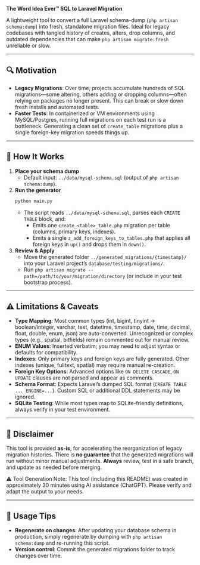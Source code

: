 **The Word Idea Ever™ SQL to Laravel Migration**

A lightweight tool to convert a full Laravel schema-dump (`php artisan schema:dump`) into fresh, standalone migration files. Ideal for legacy codebases with tangled history of creates, alters, drop columns, and outdated dependencies that can make `php artisan migrate:fresh` unreliable or slow.

---

## 🔍 Motivation

- **Legacy Migrations**: Over time, projects accumulate hundreds of SQL migrations—some altering, others adding or dropping columns—often relying on packages no longer present. This can break or slow down fresh installs and automated tests.
- **Faster Tests**: In containerized or VM environments using MySQL/Postgres, running full migrations on each test run is a bottleneck. Generating a clean set of `create_table` migrations plus a single foreign-key migration speeds things up.

---

## 🚀 How It Works

1. **Place your schema dump**
   - Default input: `../data/mysql‑schema.sql` (output of `php artisan schema:dump`).
2. **Run the generator**
   ```bash
   python main.py
   ```
   - The script reads `../data/mysql‑schema.sql`, parses each `CREATE TABLE` block, and:
     - Emits one `create_<table>_table.php` migration per table (columns, primary keys, indexes).
     - Emits a single `z_add_foreign_keys_to_tables.php` that applies all foreign keys in `up()` and drops them in `down()`.
3. **Review & Apply**
   - Move the generated folder `../generated_migrations/{timestamp}/` into your Laravel project’s `database/testing/migrations/`.
   - Run `php artisan migrate --path=/path/to/your/migration/directory` (or include in your test bootstrap process).

---

## ⚠️ Limitations & Caveats

- **Type Mapping**: Most common types (int, bigint, tinyint → boolean/integer, varchar, text, datetime, timestamp, date, time, decimal, float, double, enum, json) are auto-converted. Unrecognized or complex types (e.g., spatial, bitfields) remain commented out for manual review.
- **ENUM Values**: Inserted verbatim; you may need to adjust syntax or defaults for compatibility.
- **Indexes**: Only primary keys and foreign keys are fully generated. Other indexes (unique, fulltext, spatial) may require manual re-creation.
- **Foreign Key Options**: Advanced options like `ON DELETE CASCADE`, `ON UPDATE` clauses are not parsed and appear as comments.
- **Schema Format**: Expects Laravel’s dumped SQL format (`CREATE TABLE ... ENGINE=...`). Custom SQL or additional DDL statements may be ignored.
- **SQLite Testing**: While most types map to SQLite-friendly definitions, always verify in your test environment.

---

## 📝 Disclaimer

This tool is provided **as-is**, for accelerating the reorganization of legacy migration histories. There is **no guarantee** that the generated migrations will run without minor manual adjustments. **Always** review, test in a safe branch, and update as needed before merging.

⚠️ Tool Generation Note: This tool (including this README) was created in approximately 30 minutes using AI assistance (ChatGPT). Please verify and adapt the output to your needs.

---

## 🎯 Usage Tips

- **Regenerate on changes**: After updating your database schema in production, simply regenerate by dumping with `php artisan schema:dump` and re-running this script.
- **Version control**: Commit the generated migrations folder to track changes over time.
